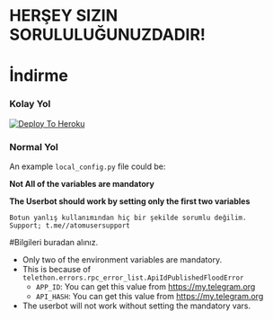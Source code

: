 
# HERŞEY SIZIN SORULULUĞUNUZDADIR!
# İndirme
### Kolay Yol
[![Deploy To Heroku](https://www.herokucdn.com/deploy/button.svg)](https://heroku.com/deploy)

### Normal Yol


An example `local_config.py` file could be:

**Not All of the variables are mandatory**

__The Userbot should work by setting only the first two variables__

```Telegram hesabınız yasaklanma riski taşır.
Botun yanlış kullanımından hiç bir şekilde sorumlu değilim.
Support; t.me//atomusersupport
```


#Bilgileri buradan alınız.
- Only two of the environment variables are mandatory.
- This is because of `telethon.errors.rpc_error_list.ApiIdPublishedFloodError`
    - `APP_ID`:   You can get this value from https://my.telegram.org
    - `API_HASH`:   You can get this value from https://my.telegram.org
- The userbot will not work without setting the mandatory vars.
